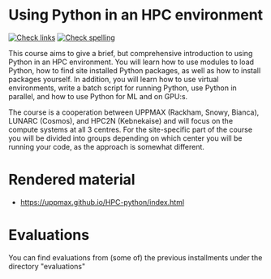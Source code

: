 # Using Python in an HPC environment

<!-- markdownlint-disable MD013 --><!-- Badges cannot be split up over lines, hence will break 80 characters per line -->

[![Check links](https://github.com/UPPMAX/HPC-python/actions/workflows/check_links.yaml/badge.svg?branch=main)](https://github.com/UPPMAX/HPC-python/actions/workflows/check_links.yaml)
[![Check spelling](https://github.com/UPPMAX/HPC-python/actions/workflows/check_spelling.yaml/badge.svg?branch=main)](https://github.com/UPPMAX/HPC-python/actions/workflows/check_spelling.yaml)

<!-- markdownlint-enable MD013 -->

This course aims to give a brief, but comprehensive introduction to using Python in an HPC environment. You will learn how to use modules to load Python, how to find site installed Python packages, as well as how to install packages yourself. In addition, you will learn how to use virtual environments, write a batch script for running Python, use Python in parallel, and how to use Python for ML and on GPU:s. 

The course is a cooperation between UPPMAX (Rackham, Snowy, Bianca), LUNARC (Cosmos), and HPC2N (Kebnekaise) and will focus on the compute systems at all 3 centres. For the site-specific part of the course you will be divided into groups depending on which center you will be running your code, as the approach is somewhat different. 

# Rendered material

- https://uppmax.github.io/HPC-python/index.html

# Evaluations

You can find evaluations from (some of) the previous installments under the directory "evaluations" 

